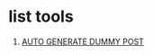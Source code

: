 # list tools 

1. [AUTO GENERATE DUMMY POST](https://magicreincarnation.github.io/webapp-zeistmaid/!tools-blogspot/auto-generate-post/GENERATE_POST.html)